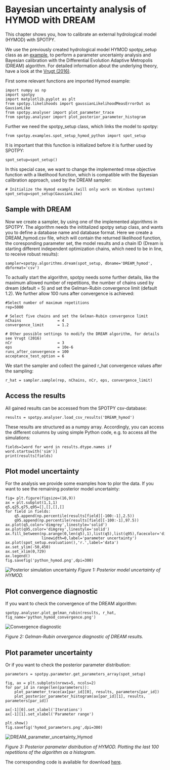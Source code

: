 # Bayesian uncertainty analysis of HYMOD with DREAM

This chapter shows you, how to calibrate an external hydrological model (HYMOD) with SPOTPY.

We use the previously created hydrological model HYMOD spotpy_setup class as an [example](https://github.com/thouska/spotpy/blob/master/spotpy/examples/spot_setup_hymod_python.py),
to perform a parameter uncertainty analysis and Bayesian calibration with the Differential Evolution Adaptive Metropolis (DREAM) algorithm. 
For detailed information about the underlying theory, have a look at the [Vrugt (2016)](https://doi.org/10.1016/j.envsoft.2015.08.013 "Vrugt (2016)").


First some relevant functions are imported Hymod example:

	import numpy as np
	import spotpy
	import matplotlib.pyplot as plt
	from spotpy.likelihoods import gaussianLikelihoodMeasErrorOut as GausianLike
	from spotpy.analyser import plot_parameter_trace
	from spotpy.analyser import plot_posterior_parameter_histogram

Further we need the spotpy_setup class, which links the model to spotpy:

	from spotpy.examples.spot_setup_hymod_python import spot_setup

It is important that this function is initialized before it is further used by SPOTPY:

	spot_setup=spot_setup()

In this special case, we want to change the implemented rmse objective function with a likelihood function, which is compatible with the Bayesian 
calibration approach, used by the DREAM sampler:

    # Initialize the Hymod example (will only work on Windows systems)
    spot_setup=spot_setup(GausianLike)


## Sample with DREAM

Now we create a sampler, by using one of the implemented algorithms in SPOTPY. 
The algorithm needs the inititalized spotpy setup class, and wants you to define a database name and database format. Here we create a DREAM_hymod.csv file, 
which will contain the returned likelihood function, the coresponding parameter set, the model results and a chain ID (Dream is starting different independent 
optimization chains, which need to be in line, to receive robust results):

	sampler=spotpy.algorithms.dream(spot_setup, dbname='DREAM_hymod', dbformat='csv')

To actually start the algorithm, spotpy needs some further details, like the maximum allowed number of repetitions, the number of chains used by dream (default = 5) and set the Gelman-Rubin convergence limit (default 1.2).
We further allow 100 runs after convergence is achieved:

    #Select number of maximum repetitions
    rep=5000
    
    # Select five chains and set the Gelman-Rubin convergence limit
    nChains                = 4
    convergence_limit      = 1.2
    
    # Other possible settings to modify the DREAM algorithm, for details see Vrugt (2016)
    nCr                    = 3
    eps                    = 10e-6
    runs_after_convergence = 100
    acceptance_test_option = 6

We start the sampler and collect the gained r_hat convergence values after the sampling:

	r_hat = sampler.sample(rep, nChains, nCr, eps, convergence_limit)


## Access the results
All gained results can be accessed from the SPOTPY csv-database:

	results = spotpy.analyser.load_csv_results('DREAM_hymod')

These results are structured as a numpy array. Accordingly, you can access the different columns by using simple Python code,
e.g. to access all the simulations:

	fields=[word for word in results.dtype.names if word.startswith('sim')]
	print(results[fields)

## Plot model uncertainty
For the analysis we provide some examples how to plor the data.
If you want to see the remaining posterior model uncertainty:

    fig= plt.figure(figsize=(16,9))
    ax = plt.subplot(1,1,1)
    q5,q25,q75,q95=[],[],[],[]
    for field in fields:
        q5.append(np.percentile(results[field][-100:-1],2.5))
        q95.append(np.percentile(results[field][-100:-1],97.5))
    ax.plot(q5,color='dimgrey',linestyle='solid')
    ax.plot(q95,color='dimgrey',linestyle='solid')
    ax.fill_between(np.arange(0,len(q5),1),list(q5),list(q95),facecolor='dimgrey',zorder=0,
                    linewidth=0,label='parameter uncertainty')  
    ax.plot(spot_setup.evaluation(),'r.',label='data')
    ax.set_ylim(-50,450)
    ax.set_xlim(0,729)
    ax.legend()
    fig.savefig('python_hymod.png',dpi=300)

![Posterior simulation uncertainty](../img/DREAM_simulation_uncertainty_Hymod.png)
*Figure 1: Posterior model uncertainty of HYMOD.*

## Plot convergence diagnostic
If you want to check the convergence of the DREAM algorithm:

    spotpy.analyser.plot_gelman_rubin(results, r_hat, fig_name='python_hymod_convergence.png')

![Convergence diagnostic](../img/DREAM_r_hat.png)

*Figure 2: Gelman-Rubin onvergence diagnostic of DREAM results.*


## Plot parameter uncertainty
Or if you want to check the posterior parameter distribution:

    parameters = spotpy.parameter.get_parameters_array(spot_setup)
    
    fig, ax = plt.subplots(nrows=5, ncols=2)
    for par_id in range(len(parameters)):
        plot_parameter_trace(ax[par_id][0], results, parameters[par_id])
        plot_posterior_parameter_histogram(ax[par_id][1], results, parameters[par_id])
    
    ax[-1][0].set_xlabel('Iterations')
    ax[-1][1].set_xlabel('Parameter range')
    
    plt.show()
    fig.savefig('hymod_parameters.png',dpi=300)

![DREAM_parameter_uncertainty_Hymod](../img/DREAM_parameter_uncertainty_Hymod.png)

*Figure 3: Posterior parameter distribution of HYMOD. Plotting the last 100 repetitions of the algorithm as a histogram.*

The corresponding code is available for download [here](https://github.com/thouska/spotpy/blob/master/spotpy/examples/tutorial_dream_hymod.py).